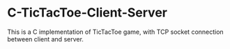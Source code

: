 # C-TicTacToe-Client-Server
This is a C implementation of TicTacToe game, with TCP socket connection between client and server.
